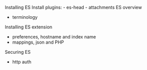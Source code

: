 Installing ES
Install plugins:
	- es-head
	- attachments
ES overview
- terminology

Installing ES extension
- preferences, hostname and index name
- mappings, json and PHP

Securing ES
- http auth